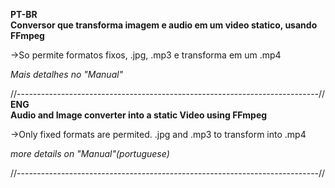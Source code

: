 <strong>PT-BR<br>
Conversor que transforma imagem e audio em um video statico, usando FFmpeg</strong><br>

->So permite formatos fixos, .jpg, .mp3 e transforma em um .mp4<br>

<em>Mais detalhes no "Manual"</em><br>

//---------------------------------------------------------------------------//<br>
<strong>ENG<br>
Audio and Image converter into a static Video using FFmpeg</strong><br>

->Only fixed formats are permited. .jpg and .mp3 to transform into .mp4<br>

<em>more details on "Manual"(portuguese)</em><br>

//---------------------------------------------------------------------------//<br>
